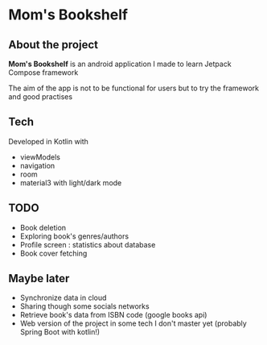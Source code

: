 # Mom's Bookshelf
## About the project
**Mom's Bookshelf** is an android application I made to learn Jetpack Compose framework

The aim of the app is not to be functional for users but to try the framework and good practises

## Tech
Developed in Kotlin with
- viewModels
- navigation
- room
- material3 with light/dark mode

## TODO
- Book deletion
- Exploring book's genres/authors
- Profile screen : statistics about database
- Book cover fetching

## Maybe later
- Synchronize data in cloud 
- Sharing though some socials networks
- Retrieve book's data from ISBN code (google books api)
- Web version of the project in some tech I don't master yet (probably Spring Boot with kotlin!)
